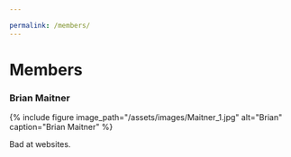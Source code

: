 ```yaml
---

permalink: /members/
---
```


# Members

### Brian Maitner
{% include figure image_path="/assets/images/Maitner_1.jpg" alt="Brian" caption="Brian Maitner" %}

Bad at websites.
